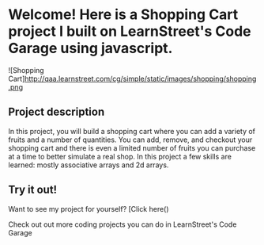 Welcome! Here is a Shopping Cart project I built on LearnStreet's
Code Garage using javascript.
===============================================================================================================

![Shopping Cart]http://qaa.learnstreet.com/cg/simple/static/images/shopping/shopping.png

Project description
-------------------------

In this project, you will build a shopping cart where you can add a variety of fruits and a number of quantities. You can add, remove, and checkout your shopping cart and there is even a limited number of fruits you can purchase at a time to better simulate a real shop. In this project a few skills are learned: mostly associative arrays and 2d arrays.

Try it out!
--------------

Want to see my project for yourself? [Click here()

Check out out more coding projects you can do in LearnStreet's Code Garage
		